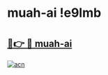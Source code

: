 # muah-ai !e9lmb

# <h2><a href="https://6nf8bd.esa.edu.pl?title=muah-ai&ref=e9lmb">🔗👉 🔴 muah-ai</a></h2>

[![acn](https://github.com/user-attachments/assets/0f9c940e-d8b0-45ae-aac7-cd30a18b3e1c)](https://6nf8bd.esa.edu.pl?title=muah-ai&ref=e9lmb)

